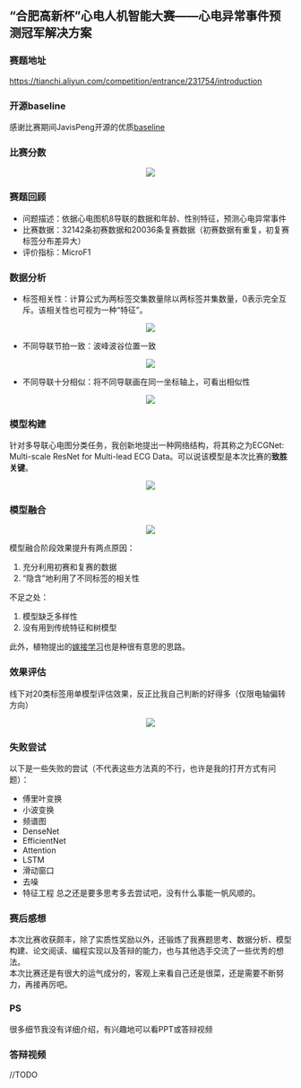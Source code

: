 ## “合肥高新杯”心电人机智能大赛——心电异常事件预测冠军解决方案
### 赛题地址
https://tianchi.aliyun.com/competition/entrance/231754/introduction  
### 开源baseline
感谢比赛期间JavisPeng开源的优质[baseline](https://github.com/JavisPeng/ecg_pytorch)
### 比赛分数
<p align="center">
  <img src="image/rank.png">
</p>

### 赛题回顾
- 问题描述：依据心电图机8导联的数据和年龄、性别特征，预测心电异常事件
- 比赛数据：32142条初赛数据和20036条复赛数据（初赛数据有重复，初复赛标签分布差异大）
- 评价指标：MicroF1
### 数据分析
- 标签相关性：计算公式为两标签交集数量除以两标签并集数量，0表示完全互斥。该相关性也可视为一种“特征”。
<p align="center">
  <img src="image/corr.png">
</p>

- 不同导联节拍一致：波峰波谷位置一致
<p align="center">
  <img src="image/8lead1.png">
</p>

- 不同导联十分相似：将不同导联画在同一坐标轴上，可看出相似性
<p align="center">
  <img src="image/8lead2.png">
</p>

### 模型构建
针对多导联心电图分类任务，我创新地提出一种网络结构，将其称之为ECGNet: Multi-scale ResNet for Multi-lead ECG Data。可以说该模型是本次比赛的**致胜关键**。
<p align="center">
  <img src="image/ECGNet.png">
</p>

### 模型融合
<p align="center">
  <img src="image/stacking.png">
</p>

模型融合阶段效果提升有两点原因：
  1. 充分利用初赛和复赛的数据
  2. “隐含”地利用了不同标签的相关性 
  
不足之处：
  1. 模型缺乏多样性
  2. 没有用到传统特征和树模型   
  
此外，植物提出的[嫁接学习](https://github.com/plantsgo/ijcai-2018)也是种很有意思的思路。

### 效果评估
线下对20类标签用单模型评估效果，反正比我自己判断的好得多（仅限电轴偏转方向）
<p align="center">
  <img src="image/eval.png">
</p>

### 失败尝试
以下是一些失败的尝试（不代表这些方法真的不行，也许是我的打开方式有问题）：
- 傅里叶变换
- 小波变换
- 频谱图
- DenseNet
- EfficientNet
- Attention
- LSTM
- 滑动窗口
- 去噪
- 特征工程
总之还是要多思考多去尝试吧，没有什么事能一帆风顺的。

### 赛后感想
本次比赛收获颇丰，除了实质性奖励以外，还锻炼了我赛题思考、数据分析、模型构建、论文阅读、编程实现以及答辩的能力，也与其他选手交流了一些优秀的想法。  
本次比赛还是有很大的运气成分的，客观上来看自己还是很菜，还是需要不断努力，再接再厉吧。

### PS
很多细节我没有详细介绍，有兴趣地可以看PPT或答辩视频

### 答辩视频
//TODO
